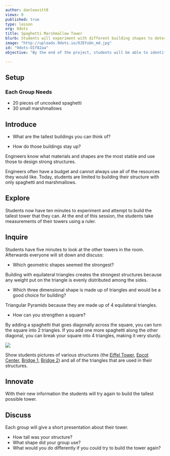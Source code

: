 ```yaml
---
author: danleavitt0
views: 0
published: true
type: lesson
org: 9dots
title: Spaghetti Marshmallow Tower
blurb: Students will experiment with different building shapes to determine which are the most stable for building vertically.
image: "http://uploads.9dots.io/OJEYuUn_md.jpg"
id: "9dots-OIf82aa"
objective: "By the end of the project, students will be able to identify the best shapes for building a tower."

---
```


## Setup
### Each Group Needs

- 20 pieces of uncooked spaghetti
- 30 small marshmallows

## Introduce
- What are the tallest buildings you can think of?

- How do those buildings stay up?

Engineers know what materials and shapes are the most stable and use those to design strong structures.  

Engineers often have a budget and cannot always use all of the resources they would like. Today, students are limited to building their structure with only spaghetti and marshmallows.

## Explore
Students now have ten minutes to experiment and attempt to build the tallest tower that they can. At the end of this session, the students take measurements of their towers using a ruler.

## Inquire
Students have five minutes to look at the other towers in the room. Afterwards everyone will sit down and discuss:

- Which geometric shapes seemed the strongest?

Building with equilateral triangles creates the strongest structures because any weight put on the triangle is evenly distributed among the sides.

- Which three dimensional shape is made up of triangles and would be a good choice for building?

Triangular Pyramids because they are made up of 4 equilateral triangles.
 
- How can you strengthen a square?

By adding a spaghetti that goes diagonally across the square, you can turn the square into 2 triangles. If you add one more spaghetti along the other diagonal, you can break your square into 4 triangles, making it very sturdy.

![](http://uploads.9dots.io/OLy021r_md.jpg)

Show students pictures of various structures (the [Eiffel Tower](http://2.bp.blogspot.com/-GXrvCUupVmE/UcRidMzqxyI/AAAAAAAAnVQ/UbL-ZaCSPx0/s1600/eiffel+tower+metal+frame+close+up+7.jpg), [Epcot Center](http://upload.wikimedia.org/wikipedia/commons/7/7a/Spaceship_Earth_2.jpg), [Bridge 1](http://ns1758.ca/rail/dar-bridge-23712tc-2011dec13.jpg), [Bridge 2](http://passyworldofmathematics.com/Images/pwmImagesFour/BridgeTrianglesOne550x281JPG.jpg)) and all of the triangles that are used in their structures.


## Innovate
With their new information the students will try again to build the tallest possible tower.

## Discuss
Each group will give a short presentation about their tower. 

- How tall was your structure? 
- What shape did your group use? 
- What would you do differently if you could try to build the tower again?
